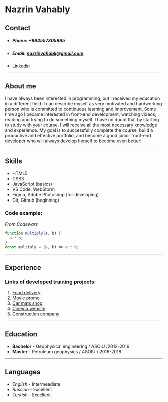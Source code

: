 # Nazrin Vahably

## Contact

- ##### Phone: +994557305995
- ##### Email: nazrinvahabli@gmail.com
- [Linkedin](https://www.linkedin.com/in/nazrin-vahably-351676152/)

---

## About me

I have always been interested in programming, but I received my education in a different field. I can describe myself as very motivated and hardworking person who is committed to continuous learning and improvement. Some time ago I became interested in front-end development, watching videos, reading and trying to do something myself.
I have no doubt that by starting to study with your course, I will receive all the most necessary knowledge and experience. My goal is to successfully complete the course, build a productive and effective portfolio, and become a good junior front-end developer who will always develop herself to become even better!

---

## Skills

- HTML5
- CSS3
- JavaScript (basics)
- VS Code, WebStorm
- Figma, Adobe Photoshop (for developing)
- Git, Github (beginning)

### Code example:

_From Codewars_

```javascript
function multiply(a, b) {
  a * b;
}
const multiply = (a, b) => a * b;
```

---

## Experience

### Links of developed training projects:

1. [Food delivery](https://nazv.github.io/index.food/)
2. [Movie promo](https://nazv.github.io/promo_batman/)
3. [Car mats shop](https://nazv.github.io/evarugs/)
4. [Cinema website](https://nazv.github.io/cinema_project/)
5. [Сonstruction company](https://nazv.github.io/JK_Melody/)

---

## Education

- **Bachelor** - Geophysical engineering / ASOIU /2012-2016
- **Master** - Petroleum geophysics / ASOIU / 2016-2018

---

## Languages

- _English_ - Intermeadiate
- _Russian_ - Excellent
- _Turkish_ - Excellent
